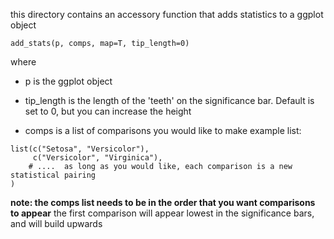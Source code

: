 this directory contains an accessory function that adds statistics to a ggplot object

``` {r}
add_stats(p, comps, map=T, tip_length=0)
```
where 
* p is the ggplot object
* tip_length is the length of the 'teeth' on the significance bar. Default is set to 0, but you can increase the height

* comps is a list of comparisons you would like to make
example list:
```{r}
list(c("Setosa", "Versicolor"),
     c("Versicolor", "Virginica"),
    # ....  as long as you would like, each comparison is a new statistical pairing
)
```

**note: the comps list needs to be in the order that you want comparisons to appear**
the first comparison will appear lowest in the significance bars, and will build upwards


